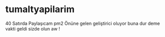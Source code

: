# tumaltyapilarim
40 Satırda Paylaşıcam pm2 Önüne gelen geliştirici oluyor buna dur deme vakti geldi sizde olun aw !
